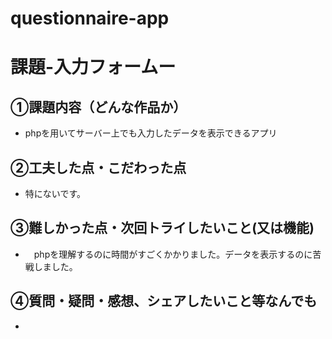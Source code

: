 # questionnaire-app
# 課題-入力フォームー

## ①課題内容（どんな作品か）
- phpを用いてサーバー上でも入力したデータを表示できるアプリ

## ②工夫した点・こだわった点
- 特にないです。

## ③難しかった点・次回トライしたいこと(又は機能)
- 　phpを理解するのに時間がすごくかかりました。データを表示するのに苦戦しました。

## ④質問・疑問・感想、シェアしたいこと等なんでも
- 

